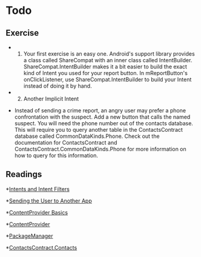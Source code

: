 # Todo 

## Exercise
* 1. Your first exercise is an easy one. Android's support library provides a class called ShareCompat with an inner class called IntentBuilder. ShareCompat.IntentBuilder makes it a bit easier to build the exact kind of Intent you used for your report button. In mReportButton's onClickListener, use ShareCompat.IntentBuilder to build your Intent instead of doing it by hand.

* 2. Another Implicit Intent
* Instead of sending a crime report, an angry user may prefer a phone confrontation with the suspect. Add a new button that calls the named suspect. You will need the phone number out of the contacts database. This will require you to query another table in the ContactsContract database called CommonDataKinds.Phone. Check out the documentation for ContactsContract and ContactsContract.CommonDataKinds.Phone for more information on how to query for this information.


## Readings

*[Intents and Intent Filters](https://developer.android.com/guide/components/intents-filters.html)

*[Sending the User to Another App](https://developer.android.com/training/basics/intents/sending.html)

*[ContentProvider Basics](https://developer.android.com/guide/topics/providers/content-provider-basics.html)

*[ContentProvider](https://developer.android.com/reference/android/content/ContentProvider.html)

*[PackageManager](https://developer.android.com/reference/android/content/pm/PackageManager.html)

*[ContactsContract.Contacts](https://developer.android.com/reference/android/provider/ContactsContract.Contacts.html)